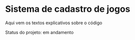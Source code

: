 <h1>Sistema de cadastro de jogos</h1>

<p> Aqui vem os textos explicativos sobre o código
<p> Status do projeto: em andamento
